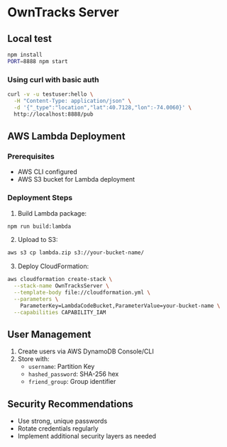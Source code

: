 # OwnTracks Server

## Local test

```bash
npm install
PORT=8888 npm start
```

### Using curl with basic auth
```bash
curl -v -u testuser:hello \
  -H "Content-Type: application/json" \
  -d '{"_type":"location","lat":40.7128,"lon":-74.0060}' \
  http://localhost:8888/pub
```

## AWS Lambda Deployment

### Prerequisites
- AWS CLI configured
- AWS S3 bucket for Lambda deployment

### Deployment Steps
1. Build Lambda package:
```bash
npm run build:lambda
```

2. Upload to S3:
```bash
aws s3 cp lambda.zip s3://your-bucket-name/
```

3. Deploy CloudFormation:
```bash
aws cloudformation create-stack \
  --stack-name OwnTracksServer \
  --template-body file://cloudformation.yml \
  --parameters \
    ParameterKey=LambdaCodeBucket,ParameterValue=your-bucket-name \
  --capabilities CAPABILITY_IAM
```

## User Management
1. Create users via AWS DynamoDB Console/CLI
2. Store with:
   - `username`: Partition Key
   - `hashed_password`: SHA-256 hex
   - `friend_group`: Group identifier

## Security Recommendations
- Use strong, unique passwords
- Rotate credentials regularly
- Implement additional security layers as needed
